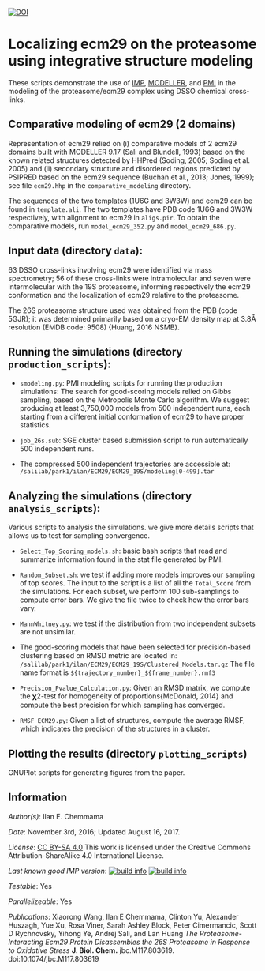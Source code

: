 [![DOI](https://zenodo.org/badge/DOI/10.5281/zenodo.1445841.svg)](https://doi.org/10.5281/zenodo.1445841)

# Localizing ecm29 on the proteasome using integrative structure modeling

These scripts demonstrate the use of [IMP](https://integrativemodeling.org), [MODELLER](https://salilab.org/modeller), and [PMI](https://github.com/salilab/pmi) in the modeling of the proteasome/ecm29 complex using DSSO chemical cross-links.

## Comparative modeling of ecm29 (2 domains)
Representation of ecm29 relied on (i) comparative models of 2 ecm29 domains built with MODELLER 9.17 (Sali and Blundell, 1993) based on the known related structures detected by HHPred (Soding, 2005; Soding et al. 2005) and (ii) secondary structure and disordered regions predicted by PSIPRED based on the ecm29 sequence (Buchan et al., 2013; Jones, 1999); see file `ecm29.hhp` in the `comparative_modeling` directory.

The sequences of the two templates (1U6G and 3W3W) and ecm29 can be found in `template.ali`.
The two templates have PDB code 1U6G and 3W3W respectively, with alignment to ecm29 in `aligs.pir`.
To obtain the comparative models, run `model_ecm29_352.py` and
`model_ecm29_686.py`.

## Input data (directory `data`):

63 DSSO cross-links involving ecm29 were identified via mass spectrometry; 56 of these cross-links were intramolecular and seven were intermolecular with the 19S proteasome, informing respectively the ecm29 conformation and the localization of ecm29 relative to the proteasome.

The 26S proteasome structure used was obtained from the PDB (code 5GJR); it was determined primarily based on a cryo-EM density map at 3.8Å resolution (EMDB code: 9508) {Huang, 2016 NSMB}.

## Running the simulations (directory `production_scripts`):

  - `smodeling.py`: PMI modeling scripts for running the production simulations:
    The search for good-scoring models relied on Gibbs sampling, based on the
    Metropolis Monte Carlo algorithm. We suggest producing at least 3,750,000
    models from 500 independent runs, each starting from a different initial
    conformation of ecm29 to have proper statistics.

  - `job_26s.sub`: SGE cluster based submission script to run automatically
    500 independent runs.

  - The compressed 500 independent trajectories are accessible at:
    `/salilab/park1/ilan/ECM29/ECM29_19S/modeling[0-499].tar`

## Analyzing the simulations (directory `analysis_scripts`):

Various scripts to analysis the simulations. we give more details scripts that allows us to test for sampling convergence.

  - `Select_Top_Scoring_models.sh`: basic bash scripts that read and summarize
    information found in the stat file generated by PMI.

  - `Random_Subset.sh`: we test if adding more models improves our sampling
    of top scores. The input to the script is a list of all the `Total_Score`
    from the simulations. For each subset, we perform 100 sub-samplings to
    compute error bars. We give the file twice to check how the error bars
    vary.

  - `MannWhitney.py`: we test if the distribution from two independent
    subsets are not unsimilar.

  - The good-scoring models that have been selected for precision-based
    clustering based on RMSD metric are located in:
    `/salilab/park1/ilan/ECM29/ECM29_19S/Clustered_Models.tar.gz`
    The file name format is `${trajectory_number}_${frame_number}.rmf3`

  - `Precision_Pvalue_Calculation.py`: Given an RMSD matrix, we compute the
    𝛘2-test for homogeneity of proportions{McDonald, 2014} and compute the
    best precision for which sampling has converged.

  - `RMSF_ECM29.py`: Given a list of structures, compute the average RMSF,
    which indicates the precision of the structures in a cluster.

## Plotting the results (directory `plotting_scripts`)

GNUPlot scripts for generating figures from the paper.

## Information

_Author(s)_: Ilan E. Chemmama

_Date_: November 3rd, 2016; Updated August 16, 2017.

_License_: [CC BY-SA 4.0](https://creativecommons.org/licenses/by-sa/4.0/)
This work is licensed under the Creative Commons Attribution-ShareAlike 4.0
International License.

_Last known good IMP version_: [![build info](https://integrativemodeling.org/systems/25/badge.svg?branch=master)](https://integrativemodeling.org/systems/) [![build info](https://integrativemodeling.org/systems/25/badge.svg?branch=develop)](https://integrativemodeling.org/systems/)

_Testable_: Yes

_Parallelizeable_: Yes

_Publications_:
Xiaorong Wang, Ilan E Chemmama, Clinton Yu, Alexander Huszagh, Yue Xu, Rosa Viner, Sarah Ashley Block, Peter Cimermancic, Scott D Rychnovsky, Yihong Ye, Andrej Sali, and Lan Huang
*The Proteasome-Interacting Ecm29 Protein Disassembles the 26S Proteasome in Response to Oxidative Stress*
**J. Biol. Chem.** jbc.M117.803619. doi:10.1074/jbc.M117.803619
